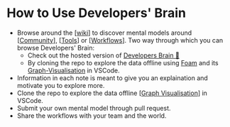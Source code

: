 # How to Use Developers' Brain

- Browse around the [[wiki]] to discover mental models around [[Community]],
  [[Tools]] or [[Workflows]]. Two way through which you can browse Developers'
  Brain:
  - Check out the hosted version of [Developers Brain 🧠](https://devlopers-brain.vercel.app/)
  - By cloning the repo to explore the data offline using
    [Foam](https://foambubble.github.io/foam/) and its
    [Graph-Visualisation](https://foambubble.github.io/foam/graph-visualisation)
    in VSCode.
- Information in each note is meant to give you an explaination and motivate you to explore more.
- Clone the repo to explore the data offline [[Graph
  Visualisation](https://foambubble.github.io/foam/graph-visualisation)] in
  VSCode.
- Submit your own mental model through pull request.
- Share the workflows with your team and the world.

[//begin]: # "Autogenerated link references for markdown compatibility"
[wiki]: wiki/wiki "Wiki"
[Community]: wiki/Community "Community"
[Tools]: wiki/Tools "Tools"
[Workflows]: wiki/Workflows "Workflows"
[//end]: # "Autogenerated link references"